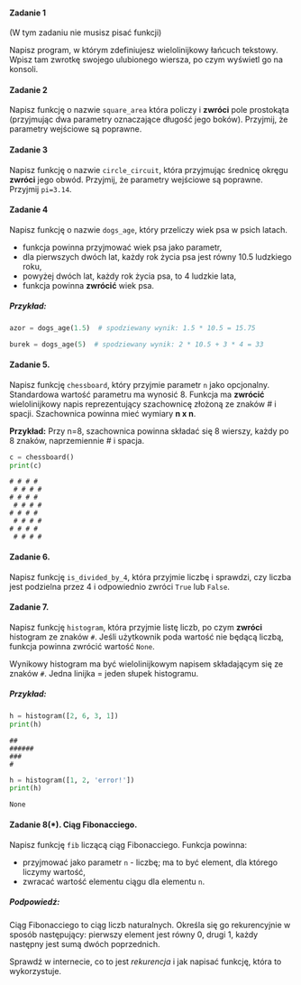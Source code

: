 #### Zadanie 1 

(W tym zadaniu nie musisz pisać funkcji)

Napisz program, w którym zdefiniujesz wielolinijkowy łańcuch tekstowy. Wpisz tam zwrotkę swojego ulubionego wiersza, po czym wyświetl go na konsoli.

#### Zadanie 2

Napisz funkcję o nazwie `square_area` która policzy i **zwróci** pole prostokąta (przyjmując dwa parametry oznaczające długość jego boków). Przyjmij, że parametry wejściowe są poprawne.

#### Zadanie 3

Napisz funkcję o nazwie `circle_circuit`, która przyjmując średnicę okręgu **zwróci** jego obwód. Przyjmij, że parametry wejściowe są poprawne. Przyjmij `pi=3.14`.

#### Zadanie 4
 
Napisz funkcję o nazwie `dogs_age`, który przeliczy wiek psa w psich latach. 

* funkcja powinna przyjmować wiek psa jako parametr,
* dla pierwszych dwóch lat, każdy rok życia psa jest równy 10.5 ludzkiego roku,
* powyżej dwóch lat, każdy rok życia psa, to 4 ludzkie lata,
* funkcja powinna **zwrócić** wiek psa.

##### Przykład:
```python
azor = dogs_age(1.5)  # spodziewany wynik: 1.5 * 10.5 = 15.75

burek = dogs_age(5)  # spodziewany wynik: 2 * 10.5 + 3 * 4 = 33
```

#### Zadanie 5.

Napisz funkcję `chessboard`, który przyjmie parametr `n` jako opcjonalny. Standardowa wartość parametru ma wynosić 8. Funkcja ma **zwrócić** wielolinijkowy napis reprezentujący szachownicę złożoną ze znaków # i spacji. Szachownica powinna mieć wymiary **n x n**. 

**Przykład:**
Przy n=8, szachownica powinna składać się 8 wierszy, każdy po 8 znaków, naprzemiennie # i spacja.
```python
c = chessboard()
print(c)
```
```
# # # # 
 # # # #
# # # # 
 # # # #
# # # # 
 # # # #
# # # # 
 # # # # 
```

#### Zadanie 6.

Napisz funkcję `is_divided_by_4`, która przyjmie liczbę i sprawdzi, czy liczba jest podzielna przez 4 i odpowiednio zwróci `True` lub `False`.

#### Zadanie 7.

Napisz funkcję `histogram`, która przyjmie listę liczb, po czym **zwróci** histogram ze znaków `#`. Jeśli użytkownik poda wartość nie będącą liczbą, funkcja powinna zwrócić wartość `None`.

Wynikowy histogram ma być wielolinijkowym napisem składającym się ze znaków `#`. Jedna linijka = jeden słupek histogramu.

##### Przykład:
```python
h = histogram([2, 6, 3, 1])
print(h)
```
```
##
######
###
#
```

```python
h = histogram([1, 2, 'error!'])
print(h)
```
```
None
```

#### Zadanie 8(\*). Ciąg Fibonacciego.

Napisz funkcję `fib` liczącą ciąg Fibonacciego. Funkcja powinna:

* przyjmować jako parametr `n` - liczbę; ma to być element, dla którego liczymy wartość,
* zwracać wartość elementu ciągu dla elementu `n`.

##### Podpowiedź:

Ciąg Fibonacciego to ciąg liczb naturalnych. Określa się go rekurencyjnie w sposób następujący: pierwszy element jest równy 0, drugi 1, każdy następny jest sumą dwóch poprzednich.

Sprawdź w internecie, co to jest _rekurencja_ i jak napisać funkcję, która to wykorzystuje.

